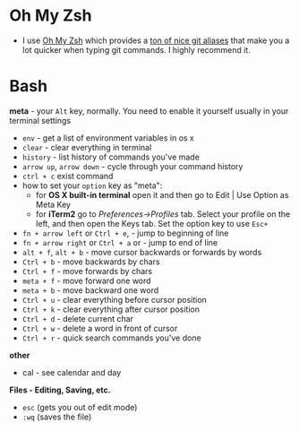 # Oh My Zsh
- I use [Oh My Zsh](https://github.com/robbyrussell/oh-my-zsh) which provides a [ton of nice git aliases](https://github.com/robbyrussell/oh-my-zsh/wiki/Cheatsheet) that make you a lot quicker when typing git commands.  I highly recommend it.
# Bash
**meta** - your `Alt` key, normally. You need to enable it yourself usually in your terminal settings

- `env` - get a list of environment variables in os x
- `clear` - clear everything in terminal
- `history` - list history of commands you've made
- `arrow up`, `arrow down` - cycle through your command history
- `ctrl + c` exist command
- how to set your `option` key as "meta":
    - for **OS X built-in terminal** open it and then go to Edit | Use Option as Meta Key
    - for **iTerm2** go to _Preferences->Profiles_ tab. Select your profile on the left, and then open the Keys tab. Set the option key to use `Esc+`
- `fn + arrow left` or `Ctrl + e`, - jump to beginning of line
- `fn + arrow right` or `Ctrl + a` or  - jump to end of line
- `alt + f`, `alt + b` - move cursor backwards or forwards by words
- `Ctrl + b` - move backwards by chars
- `Ctrl + f` - move forwards by chars
- `meta + f` - move forward one word
- `meta + b` - move backward one word
- `Ctrl + u` - clear everything before cursor position
- `Ctrl + k` - clear everything after cursor position
- `Ctrl + d` - delete current char
- `Ctrl + w` - delete a word in front of cursor
- `Ctrl + r` - quick search commands you've done

**other**
- cal - see calendar and day

**Files - Editing, Saving, etc.**
- `esc` (gets you out of edit mode)
- `:wq` (saves the file)

